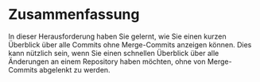 # Zusammenfassung

In dieser Herausforderung haben Sie gelernt, wie Sie einen kurzen Überblick über alle Commits ohne Merge-Commits anzeigen können. Dies kann nützlich sein, wenn Sie einen schnellen Überblick über alle Änderungen an einem Repository haben möchten, ohne von Merge-Commits abgelenkt zu werden.
